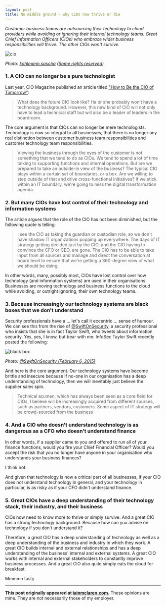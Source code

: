 ```yaml
---
layout: post
title: No middle ground - why CIOs now thrive or die
---
```


*Customer business teams are outsourcing their technology to cloud providers while avoiding or ignoring their internal technology teams. Great Chief Information Officers (CIOs) who embrace wider business responsibilities will thrive.  The other CIOs won't survive.*
 
![cio](http://iainmclaren.com/public/images/2015-02-11-cio.jpg)

*Photo: [kohlmann.sascha](https://www.flickr.com/photos/skohlmann/) ([Some rights reserved](https://creativecommons.org/licenses/by/2.0/))*

### 1. A CIO can no longer be a pure technologist

Last year, CIO Magazine published an article titled ["How to Be the CIO of Tomorrow"](http://www.cio.com/article/2849270/cio-role/how-to-be-the-cio-of-tomorrow.html):

> What does the future CIO look like? He or she probably won’t have a technology background. However, this new kind of CIO will not only have to lead a technical staff but will also be a leader of leaders in the boardroom.

The core argument is that CIOs can no longer be mere technologists.  Technology is now so integral to all businesses, that there is no longer any real distinction between customer business team responsibilities and customer technology team responsibilities.

> Viewing the business through the eyes of the customer is not something that we tend to do as CIOs. We tend to spend a lot of time talking to supporting functions and internal operations. But are we prepared to take an outside-in view of the business? The typical CIO plays within a certain set of boundaries, or a box. Are we willing to step outside of that and drive cross-functional initiatives? If we stick within an IT boundary, we're going to miss the digital transformation agenda.

### 2. But many CIOs have lost control of their technology and information systems 

The article argues that the role of the CIO has not been diminished, but the following quote is telling:

> I see the CIO as taking the guardian or custodian role, so we don't have shadow IT organizations popping up everywhere. The days of IT strategy getting decided just by the CIO, and the CIO having to convince the CFO or CEO, are gone. The CIO has to be able to take input from all sources and manage and direct the conversation at board level to ensure that we're getting a 360-degree view of what we should be doing.
 
In other words, many, possibly most, CIOs have lost control over how technology (and information systems) are used in their organisations.  Businesses are moving technology and business functions to the cloud while avoiding, or outright ignoring, their own technology teams.

### 3. Because increasingly our technology systems are black boxes that we don't understand

Security professionals have a ... let's call it eccentric ... sense of humour.  We can see this from the rise of [@SwiftOnSecurity](https://twitter.com/SwiftOnSecurity), a security professional who insists that she is in fact Taylor Swift, who tweets about information security.  Yes, yes, I know, but bear with me.  InfoSec Taylor Swift recently posted the following: 

![black box](http://iainmclaren.com/public/images/2015-02-11-blackbox.jpg)

*Photo: [@SwiftOnSecurity (February 6, 2015)](https://twitter.com/SwiftOnSecurity/status/563710484831301632)*

And here is the core argument.  Our technology systems have become brittle and insecure because if no-one in our organisation has a deep understanding of technology, then we will inevitably just believe the supplier sales spin.

> Technical acumen, which has always been seen as a core field for CIOs, I believe will be increasingly acquired from different sources, such as partners, vendors, customers. Some aspect of IT strategy will be crowd-sourced from the business

### 4. And a CIO who doesn't understand technology is as dangerous as a CFO who doesn't understand finance

In other words, if a supplier came to you and offered to run all of your finance functions, would you fire your Chief Financial Officer?  Would you accept the risk that you no longer have anyone in your organisation who understands your business finances?

I think not.  

And given that technology is now a critical part of all businesses, if your CIO does not understand technology in general, and your technology in particular, is as risky as if your CFO didn't understand finance.

### 5. Great CIOs have a deep understanding of their technology stack, their industry, and their business

CIOs now need to know more to thrive or simply survive.  And a great CIO has a strong technology background.  Because how can you advise on technology if you don't understand it?  
  
Therefore, a great CIO has a deep understanding of technology as well as a deep understanding of the business and industry in which they work.  A great CIO builds internal and external relationships and has a deep understanding of the business' internal and external systems.  A great CIO works with internal and external stakeholders to constantly improve business processes.  And a great CIO also quite simply eats the cloud for breakfast.

Mmmmn tasty.

---

**This post originally appeared at [iainmclaren.com](http://iainmclaren.com).**  These opinions are mine.  They are not necessarily those of my employer.
